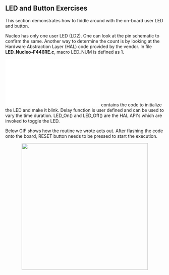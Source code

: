 ## LED and Button Exercises

This section demonstrates how to fiddle around with the on-board user LED and button. 

Nucleo has only one user LED (LD2). One can look at the pin schematic to confirm the same. Another way to determine the count is by looking at the Hardware Abstraction Layer (HAL) code provided by the vendor. In file **LED_Nucleo-F446RE.c**, macro LED_NUM is defined as 1.

![led.c](led.c) contains the code to initialize the LED and make it blink. Delay function is user defined and can be used to vary the time duration. LED_On() and LED_Off() are the HAL API's which are invoked to toggle the LED. 

Below GIF shows how the routine we wrote acts out. After flashing the code onto the board, RESET button needs to be pressed to start the execution.

<p align="center">
  <img src="led_gif.gif" width="400"/>
</p>



